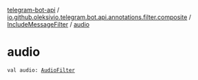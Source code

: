 [telegram-bot-api](../../index.md) / [io.github.oleksivio.telegram.bot.api.annotations.filter.composite](../index.md) / [IncludeMessageFilter](index.md) / [audio](./audio.md)

# audio

`val audio: `[`AudioFilter`](../-audio-filter/index.md)